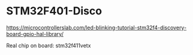 # STM32F401-Disco

https://microcontrollerslab.com/led-blinking-tutorial-stm32f4-discovery-board-gpio-hal-library/

Real chip on board: stm32f411vetx

